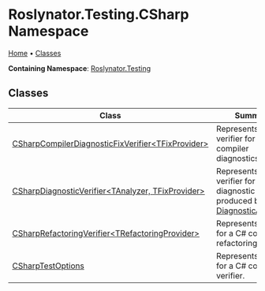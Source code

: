 # Roslynator\.Testing\.CSharp Namespace

[Home](../../../README.md) &#x2022; [Classes](#classes)

**Containing Namespace**: [Roslynator.Testing](../README.md)

## Classes

| Class | Summary |
| ----- | ------- |
| [CSharpCompilerDiagnosticFixVerifier\<TFixProvider>](CSharpCompilerDiagnosticFixVerifier-1/README.md) | Represents a verifier for C\# compiler diagnostics\. |
| [CSharpDiagnosticVerifier\<TAnalyzer, TFixProvider>](CSharpDiagnosticVerifier-2/README.md) | Represents a verifier for a C\# diagnostic that is produced by [DiagnosticAnalyzer](https://docs.microsoft.com/en-us/dotnet/api/microsoft.codeanalysis.diagnostics.diagnosticanalyzer)\. |
| [CSharpRefactoringVerifier\<TRefactoringProvider>](CSharpRefactoringVerifier-1/README.md) | Represents verifier for a C\# code refactoring\. |
| [CSharpTestOptions](CSharpTestOptions/README.md) | Represents options for a C\# code verifier\. |

